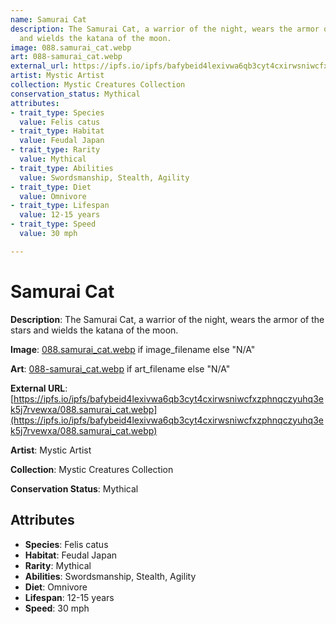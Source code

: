 ```yaml
---
name: Samurai Cat
description: The Samurai Cat, a warrior of the night, wears the armor of the stars
  and wields the katana of the moon.
image: 088.samurai_cat.webp
art: 088-samurai_cat.webp
external_url: https://ipfs.io/ipfs/bafybeid4lexivwa6qb3cyt4cxirwsniwcfxzphnqczyuhq3ek5j7rvewxa/088.samurai_cat.webp
artist: Mystic Artist
collection: Mystic Creatures Collection
conservation_status: Mythical
attributes:
- trait_type: Species
  value: Felis catus
- trait_type: Habitat
  value: Feudal Japan
- trait_type: Rarity
  value: Mythical
- trait_type: Abilities
  value: Swordsmanship, Stealth, Agility
- trait_type: Diet
  value: Omnivore
- trait_type: Lifespan
  value: 12-15 years
- trait_type: Speed
  value: 30 mph

---
```


# Samurai Cat

**Description**: The Samurai Cat, a warrior of the night, wears the armor of the stars and wields the katana of the moon.

**Image**: [088.samurai_cat.webp](./088.samurai_cat.webp) if image_filename else "N/A"

**Art**: [088-samurai_cat.webp](./088-samurai_cat.webp) if art_filename else "N/A"

**External URL**: [https://ipfs.io/ipfs/bafybeid4lexivwa6qb3cyt4cxirwsniwcfxzphnqczyuhq3ek5j7rvewxa/088.samurai_cat.webp](https://ipfs.io/ipfs/bafybeid4lexivwa6qb3cyt4cxirwsniwcfxzphnqczyuhq3ek5j7rvewxa/088.samurai_cat.webp)

**Artist**: Mystic Artist

**Collection**: Mystic Creatures Collection

**Conservation Status**: Mythical

## Attributes
- **Species**: Felis catus
- **Habitat**: Feudal Japan
- **Rarity**: Mythical
- **Abilities**: Swordsmanship, Stealth, Agility
- **Diet**: Omnivore
- **Lifespan**: 12-15 years
- **Speed**: 30 mph
